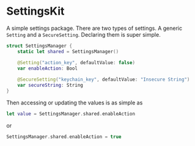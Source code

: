 # SettingsKit

A simple settings package. There are two types of settings. A generic `Setting` and a `SecureSetting`. 
Declaring them is super simple. 

```swift
struct SettingsManager {
    static let shared = SettingsManager()

    @Setting("action_key", defaultValue: false)
    var enableAction: Bool
    
    @SecureSetting("keychain_key", defaultValue: "Insecure String")
    var secureString: String
}
```

Then accessing or updating the values is as simple as
```swift
let value = SettingsManager.shared.enableAction
```
or
```swift
SettingsManager.shared.enableAction = true
```
